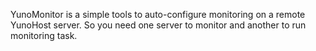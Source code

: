 YunoMonitor is a simple tools to auto-configure monitoring on a remote YunoHost server. So you need one server to monitor and another to run monitoring task.
